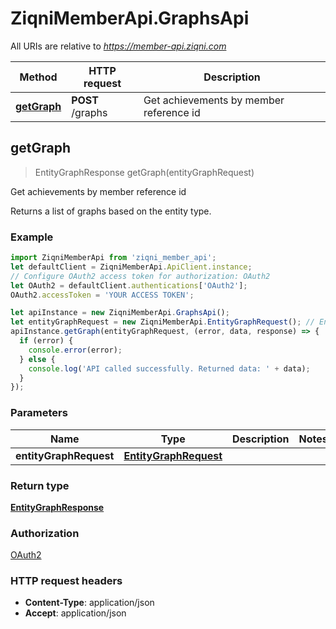 # ZiqniMemberApi.GraphsApi

All URIs are relative to *https://member-api.ziqni.com*

Method | HTTP request | Description
------------- | ------------- | -------------
[**getGraph**](GraphsApi.md#getGraph) | **POST** /graphs | Get achievements by member reference id



## getGraph

> EntityGraphResponse getGraph(entityGraphRequest)

Get achievements by member reference id

Returns a list of graphs based on the entity type.

### Example

```javascript
import ZiqniMemberApi from 'ziqni_member_api';
let defaultClient = ZiqniMemberApi.ApiClient.instance;
// Configure OAuth2 access token for authorization: OAuth2
let OAuth2 = defaultClient.authentications['OAuth2'];
OAuth2.accessToken = 'YOUR ACCESS TOKEN';

let apiInstance = new ZiqniMemberApi.GraphsApi();
let entityGraphRequest = new ZiqniMemberApi.EntityGraphRequest(); // EntityGraphRequest | 
apiInstance.getGraph(entityGraphRequest, (error, data, response) => {
  if (error) {
    console.error(error);
  } else {
    console.log('API called successfully. Returned data: ' + data);
  }
});
```

### Parameters


Name | Type | Description  | Notes
------------- | ------------- | ------------- | -------------
 **entityGraphRequest** | [**EntityGraphRequest**](EntityGraphRequest.md)|  | 

### Return type

[**EntityGraphResponse**](EntityGraphResponse.md)

### Authorization

[OAuth2](../README.md#OAuth2)

### HTTP request headers

- **Content-Type**: application/json
- **Accept**: application/json

